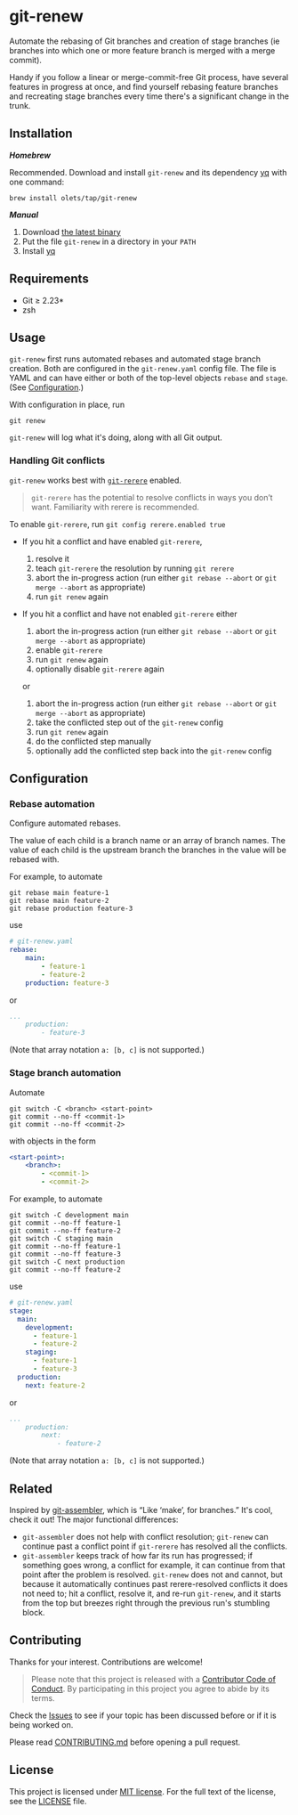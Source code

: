 # git-renew

Automate the rebasing of Git branches and creation of stage branches (ie branches into which one or more feature branch is merged with a merge commit).

Handy if you follow a linear or merge-commit-free Git process, have several features in progress at once, and find yourself rebasing feature branches and recreating stage branches every time there's a significant change in the trunk.

## Installation

***Homebrew***

Recommended. Download and install `git-renew` and its dependency [yq](https://github.com/mikefarah/yq/releases/latest) with one command:

```shell
brew install olets/tap/git-renew
```

***Manual***

1. Download [the latest binary](https://github.com/olets/git-renew/releases/latest)
1. Put the file `git-renew` in a directory in your `PATH`
1. Install [yq](https://github.com/mikefarah/yq)

## Requirements

- Git ≥ 2.23*
- zsh

## Usage

`git-renew` first runs automated rebases and automated stage branch creation. Both are configured in the `git-renew.yaml` config file. The file is YAML and can have either or both of the top-level objects `rebase` and `stage`. (See [Configuration](#configuration).)

With configuration in place, run

```shell
git renew
```

`git-renew` will log what it's doing, along with all Git output.

### Handling Git conflicts

`git-renew` works best with [`git-rerere`](https://git-scm.com/docs/git-rerere) enabled.

> `git-rerere` has the potential to resolve conflicts in ways you don’t want. Familiarity with rerere is recommended.

To enable `git-rerere`, run `git config rerere.enabled true`

- If you hit a conflict and have enabled `git-rerere`,

	1. resolve it
	1. teach `git-rerere` the resolution by running `git rerere`
	1. abort the in-progress action (run either `git rebase --abort` or `git merge --abort` as appropriate)
	1. run `git renew` again

- If you hit a conflict and have not enabled `git-rerere` either

	1. abort the in-progress action (run either `git rebase --abort` or `git merge --abort` as appropriate)
	1. enable `git-rerere`
	1. run `git renew` again
	1. optionally disable `git-rerere` again

	or

	1. abort the in-progress action (run either `git rebase --abort` or `git merge --abort` as appropriate)
	1. take the conflicted step out of the `git-renew` config
	1. run `git renew` again
	1. do the conflicted step manually
	1. optionally add the conflicted step back into the `git-renew` config

## Configuration

### Rebase automation

Configure automated rebases.

The value of each child is a branch name or an array of branch names. The value of each child is the upstream branch the branches in the value will be rebased with.

For example, to automate

```shell
git rebase main feature-1
git rebase main feature-2
git rebase production feature-3
```

use

```yaml
# git-renew.yaml
rebase:
	main:
		- feature-1
		- feature-2
	production: feature-3
```

or

```yaml
...
	production:
		- feature-3
```

(Note that array notation `a: [b, c]` is not supported.)

### Stage branch automation

Automate

```shell
git switch -C <branch> <start-point>
git commit --no-ff <commit-1>
git commit --no-ff <commit-2>
```

with objects in the form

```yaml
<start-point>:
	<branch>:
		- <commit-1>
		- <commit-2>
```

For example, to automate

```shell
git switch -C development main
git commit --no-ff feature-1
git commit --no-ff feature-2
git switch -C staging main
git commit --no-ff feature-1
git commit --no-ff feature-3
git switch -C next production
git commit --no-ff feature-2
```

use

```yaml
# git-renew.yaml
stage:
  main:
    development:
      - feature-1
      - feature-2
    staging:
      - feature-1
      - feature-3
  production:
  	next: feature-2
```

or

```yaml
...
	production:
		next:
			- feature-2
```

(Note that array notation `a: [b, c]` is not supported.)

## Related

Inspired by [git-assembler](https://gitlab.com/wavexx/git-assembler), which is “Like ‘make’, for branches.” It's cool, check it out! The major functional differences:
- `git-assembler` does not help with conflict resolution; `git-renew` can continue past a conflict point if `git-rerere` has resolved all the conflicts.
- `git-assembler` keeps track of how far its run has progressed; if something goes wrong, a conflict for example, it can continue from that point after the problem is resolved. `git-renew` does not and cannot, but because it automatically continues past rerere-resolved conflicts it does not need to; hit a conflict, resolve it, and re-run `git-renew`, and it starts from the top but breezes right through the previous run's stumbling block.

## Contributing

Thanks for your interest. Contributions are welcome!

> Please note that this project is released with a [Contributor Code of Conduct](CODE_OF_CONDUCT.md). By participating in this project you agree to abide by its terms.

Check the [Issues](https://github.com/olets/git-renew/issues) to see if your topic has been discussed before or if it is being worked on.

Please read [CONTRIBUTING.md](CONTRIBUTING.md) before opening a pull request.

## License

This project is licensed under [MIT license](http://opensource.org/licenses/MIT).
For the full text of the license, see the [LICENSE](LICENSE) file.
